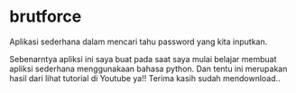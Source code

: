 # brutforce
Aplikasi sederhana dalam mencari tahu password yang kita inputkan.

Sebenarntya apliksi ini saya buat pada saat saya mulai belajar membuat apliksi sederhana menggunakaan bahasa python.
Dan tentu ini merupakan hasil dari lihat tutorial di Youtube ya!!
Terima kasih sudah mendownload..
